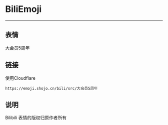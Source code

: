 # BiliEmoji
---
## 表情
大会员5周年
## 链接
使用Cloudflare
```
https://emoji.shojo.cn/bili/src/大会员5周年
```
## 说明
Bilibili 表情的版权归原作者所有
